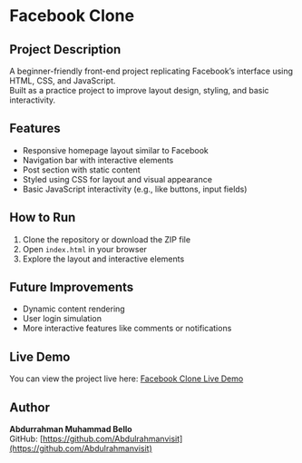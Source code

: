 # Facebook Clone

## Project Description
A beginner-friendly front-end project replicating Facebook’s interface using HTML, CSS, and JavaScript.  
Built as a practice project to improve layout design, styling, and basic interactivity.

## Features
- Responsive homepage layout similar to Facebook
- Navigation bar with interactive elements
- Post section with static content
- Styled using CSS for layout and visual appearance
- Basic JavaScript interactivity (e.g., like buttons, input fields)

## How to Run
1. Clone the repository or download the ZIP file
2. Open `index.html` in your browser
3. Explore the layout and interactive elements

## Future Improvements
- Dynamic content rendering
- User login simulation
- More interactive features like comments or notifications

## Live Demo
You can view the project live here: [Facebook Clone Live Demo](https://Abdulrahmanvisit.github.io/facebook-clone/)

## Author
**Abdurrahman Muhammad Bello**  
GitHub: [https://github.com/Abdulrahmanvisit](https://github.com/Abdulrahmanvisit)
